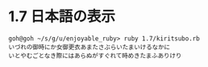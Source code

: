 # 1.7 日本語の表示

```
goh@goh ~/s/g/u/enjoyable_ruby> ruby 1.7/kiritsubo.rb
いづれの御時にか女御更衣あまたさぶらいたまいけるなかに
いとやむごとなき際にはあらぬがすぐれて時めきたまふありけり
```

